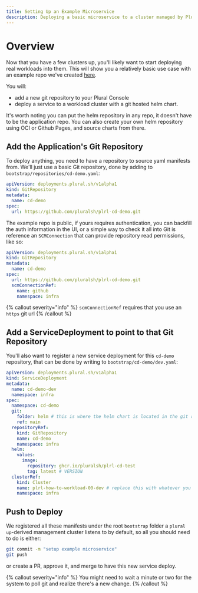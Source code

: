 ```yaml
---
title: Setting Up an Example Microservice
description: Deploying a basic microservice to a cluster managed by Plural
---
```


# Overview

Now that you have a few clusters up, you'll likely want to start deploying real workloads into them.  This will show you a relatively basic use case with an example repo we've created [here](https://github.com/pluralsh/plrl-cd-demo.git).

You will:
* add a new git repository to your Plural Console
* deploy a service to a workload cluster with a git hosted helm chart.

It's worth noting you can put the helm repository in any repo, it doesn't have to be the application repo.  You can also create your own helm repository using OCI or Github Pages, and source charts from there.

## Add the Application's Git Repository

To deploy anything, you need to have a repository to source yaml manifests from.  We'll just use a basic Git repository, done by adding to `bootstrap/repositories/cd-demo.yaml`:

```yaml
apiVersion: deployments.plural.sh/v1alpha1
kind: GitRepository
metadata:
  name: cd-demo
spec:
  url: https://github.com/pluralsh/plrl-cd-demo.git
```

The example repo is public, if yours requires authentication, you can backfill the auth information in the UI, or a simple way to check it all into Git is reference an `SCMConnection` that can provide repository read permissions, like so:

```yaml
apiVersion: deployments.plural.sh/v1alpha1
kind: GitRepository
metadata:
  name: cd-demo
spec:
  url: https://github.com/pluralsh/plrl-cd-demo.git
  scmConnectionRef:
    name: github
    namespace: infra
```

{% callout severity="info" %}
`scmConnectionRef` requires that you use an `https` git url
{% /callout %}


## Add a ServiceDeployment to point to that Git Repository

You'll also want to register a new service deployment for this `cd-demo` repository, that can be done by writing to `bootstrap/cd-demo/dev.yaml`:

```yaml
apiVersion: deployments.plural.sh/v1alpha1
kind: ServiceDeployment
metadata:
  name: cd-demo-dev
  namespace: infra
spec:
  namespace: cd-demo
  git:
    folder: helm # this is where the helm chart is located in the git repository
    ref: main
  repositoryRef:
    kind: GitRepository
    name: cd-demo
    namespace: infra
  helm:
    values:
      image:
        repository: ghcr.io/pluralsh/plrl-cd-test
        tag: latest # VERSION
  clusterRef:
    kind: Cluster
    name: plrl-how-to-workload-00-dev # replace this with whatever you might have named your dev cluster
    namespace: infra
```

## Push to Deploy

We registered all these manifests under the root `bootstrap` folder a `plural up`-derived management cluster listens to by default, so all you should need to do is either:

```sh
git commit -m "setup example microservice"
git push
```

or create a PR, approve it, and merge to have this new service deploy.  

{% callout severity="info" %}
You might need to wait a minute or two for the system to poll git and realize there's a new change.
{% /callout %}